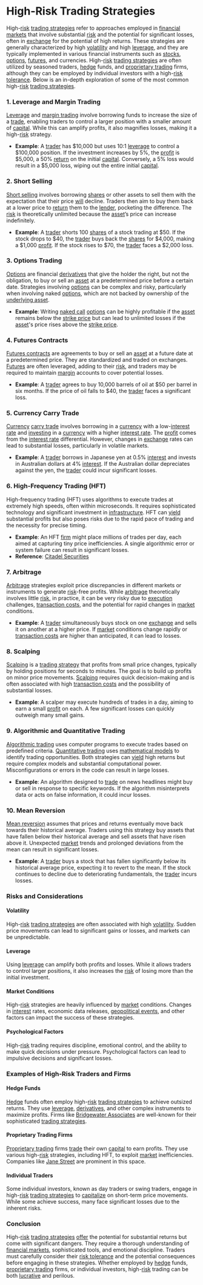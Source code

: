 # High-Risk Trading Strategies

High-[risk](../r/risk.md) [trading strategies](../t/trading_strategies.md) refer to approaches employed in [financial markets](../f/financial_market.md) that involve substantial [risk](../r/risk.md) and the potential for significant losses, often in [exchange](../e/exchange.md) for the potential of high returns. These strategies are generally characterized by high [volatility](../v/volatility.md) and high [leverage](../l/leverage.md), and they are typically implemented in various financial instruments such as [stocks](../s/stock.md), [options](../o/options.md), [futures](../f/futures.md), and currencies. High-[risk](../r/risk.md) [trading strategies](../t/trading_strategies.md) are often utilized by seasoned traders, [hedge](../h/hedge.md) funds, and [proprietary trading](../p/proprietary_trading.md) firms, although they can be employed by individual investors with a high-[risk tolerance](../r/risk_tolerance.md). Below is an in-depth exploration of some of the most common high-[risk](../r/risk.md) [trading strategies](../t/trading_strategies.md).

### 1. Leverage and Margin Trading

[Leverage](../l/leverage.md) and [margin trading](../m/margin_trading.md) involve borrowing funds to increase the size of a [trade](../t/trade.md), enabling traders to control a larger position with a smaller amount of [capital](../c/capital.md). While this can amplify profits, it also magnifies losses, making it a high-[risk](../r/risk.md) strategy.

- **Example**: A [trader](../t/trader.md) has $10,000 but uses 10:1 [leverage](../l/leverage.md) to control a $100,000 position. If the investment increases by 5%, the [profit](../p/profit.md) is $5,000, a 50% [return](../r/return.md) on the initial [capital](../c/capital.md). Conversely, a 5% loss would result in a $5,000 loss, wiping out the entire initial [capital](../c/capital.md).

### 2. Short Selling

[Short selling](../s/short_selling.md) involves borrowing [shares](../s/shares.md) or other assets to sell them with the expectation that their price [will](../w/will.md) decline. Traders then aim to buy them back at a lower price to [return](../r/return.md) them to the [lender](../l/lender.md), pocketing the difference. The [risk](../r/risk.md) is theoretically unlimited because the [asset](../a/asset.md)’s price can increase indefinitely.

- **Example**: A [trader](../t/trader.md) shorts 100 [shares](../s/shares.md) of a stock trading at $50. If the stock drops to $40, the [trader](../t/trader.md) buys back the [shares](../s/shares.md) for $4,000, making a $1,000 [profit](../p/profit.md). If the stock rises to $70, the [trader](../t/trader.md) faces a $2,000 loss.

### 3. Options Trading

[Options](../o/options.md) are financial [derivatives](../d/derivatives.md) that give the holder the right, but not the obligation, to buy or sell an [asset](../a/asset.md) at a predetermined price before a certain date. Strategies involving [options](../o/options.md) can be complex and risky, particularly when involving naked [options](../o/options.md), which are not backed by ownership of the [underlying asset](../u/underlying_asset.md).

- **Example**: Writing [naked call](../n/naked_call.md) [options](../o/options.md) can be highly profitable if the [asset](../a/asset.md) remains below the [strike price](../s/strike_price.md) but can lead to unlimited losses if the [asset](../a/asset.md)'s price rises above the [strike price](../s/strike_price.md).

### 4. Futures Contracts

[Futures contracts](../f/futures_contracts.md) are agreements to buy or sell an [asset](../a/asset.md) at a future date at a predetermined price. They are standardized and traded on exchanges. [Futures](../f/futures.md) are often leveraged, adding to their [risk](../r/risk.md), and traders may be required to maintain [margin](../m/margin.md) accounts to cover potential losses.

- **Example**: A [trader](../t/trader.md) agrees to buy 10,000 barrels of oil at $50 per barrel in six months. If the price of oil falls to $40, the [trader](../t/trader.md) faces a significant loss.

### 5. Currency Carry Trade

[Currency](../c/currency.md) [carry trade](../c/carry_trade.md) involves borrowing in a [currency](../c/currency.md) with a low-[interest rate](../i/interest_rate.md) and [investing](../i/investing.md) in a [currency](../c/currency.md) with a higher [interest rate](../i/interest_rate.md). The [profit](../p/profit.md) comes from the [interest rate](../i/interest_rate.md) differential. However, changes in [exchange](../e/exchange.md) rates can lead to substantial losses, particularly in volatile markets.

- **Example**: A [trader](../t/trader.md) borrows in Japanese yen at 0.5% [interest](../i/interest.md) and invests in Australian dollars at 4% [interest](../i/interest.md). If the Australian dollar depreciates against the yen, the [trader](../t/trader.md) could incur significant losses.

### 6. High-Frequency Trading (HFT)

High-frequency trading (HFT) uses algorithms to execute trades at extremely high speeds, often within microseconds. It requires sophisticated technology and significant investment in [infrastructure](../i/infrastructure.md). HFT can [yield](../y/yield.md) substantial profits but also poses risks due to the rapid pace of trading and the necessity for precise timing.

- **Example**: An HFT [firm](../f/firm.md) might place millions of trades per day, each aimed at capturing tiny price inefficiencies. A single algorithmic error or system failure can result in significant losses.
- **Reference**: [Citadel Securities](https://www.citadelsecurities.com/)

### 7. Arbitrage

[Arbitrage](../a/arbitrage.md) strategies exploit price discrepancies in different markets or instruments to generate [risk](../r/risk.md)-free profits. While [arbitrage](../a/arbitrage.md) theoretically involves little [risk](../r/risk.md), in practice, it can be very risky due to [execution](../e/execution.md) challenges, [transaction costs](../t/transaction_costs.md), and the potential for rapid changes in [market](../m/market.md) conditions.

- **Example**: A [trader](../t/trader.md) simultaneously buys stock on one [exchange](../e/exchange.md) and sells it on another at a higher price. If [market](../m/market.md) conditions change rapidly or [transaction costs](../t/transaction_costs.md) are higher than anticipated, it can lead to losses.

### 8. Scalping

[Scalping](../s/scalping.md) is a [trading strategy](../t/trading_strategy.md) that profits from small price changes, typically by holding positions for seconds to minutes. The goal is to build up profits on minor price movements. [Scalping](../s/scalping.md) requires quick decision-making and is often associated with high [transaction costs](../t/transaction_costs.md) and the possibility of substantial losses.

- **Example**: A scalper may execute hundreds of trades in a day, aiming to earn a small [profit](../p/profit.md) on each. A few significant losses can quickly outweigh many small gains.

### 9. Algorithmic and Quantitative Trading

[Algorithmic trading](../a/algorithmic_trading.md) uses computer programs to execute trades based on predefined criteria. [Quantitative trading](../q/quantitative_trading.md) uses [mathematical models](../m/mathematical_models_in_trading.md) to identify trading opportunities. Both strategies can [yield](../y/yield.md) high returns but require complex models and substantial computational power. Misconfigurations or errors in the code can result in large losses.

- **Example**: An algorithm designed to [trade](../t/trade.md) on news headlines might buy or sell in response to specific keywords. If the algorithm misinterprets data or acts on false information, it could incur losses.

### 10. Mean Reversion

[Mean reversion](../m/mean_reversion.md) assumes that prices and returns eventually move back towards their historical average. Traders using this strategy buy assets that have fallen below their historical average and sell assets that have risen above it. Unexpected [market](../m/market.md) trends and prolonged deviations from the mean can result in significant losses.

- **Example**: A [trader](../t/trader.md) buys a stock that has fallen significantly below its historical average price, expecting it to revert to the mean. If the stock continues to decline due to deteriorating fundamentals, the [trader](../t/trader.md) incurs losses.

### Risks and Considerations

#### Volatility

High-[risk](../r/risk.md) [trading strategies](../t/trading_strategies.md) are often associated with high [volatility](../v/volatility.md). Sudden price movements can lead to significant gains or losses, and markets can be unpredictable.

#### Leverage

Using [leverage](../l/leverage.md) can amplify both profits and losses. While it allows traders to control larger positions, it also increases the [risk](../r/risk.md) of losing more than the initial investment.

#### Market Conditions

High-[risk](../r/risk.md) strategies are heavily influenced by [market](../m/market.md) conditions. Changes in [interest](../i/interest.md) rates, economic data releases, [geopolitical events](../g/geopolitical_events.md), and other factors can impact the success of these strategies.

#### Psychological Factors

High-[risk](../r/risk.md) trading requires discipline, emotional control, and the ability to make quick decisions under pressure. Psychological factors can lead to impulsive decisions and significant losses.

### Examples of High-Risk Traders and Firms

#### Hedge Funds

[Hedge](../h/hedge.md) funds often employ high-[risk](../r/risk.md) [trading strategies](../t/trading_strategies.md) to achieve outsized returns. They use [leverage](../l/leverage.md), [derivatives](../d/derivatives.md), and other complex instruments to maximize profits. Firms like [Bridgewater Associates](https://www.bridgewater.com/) are well-known for their sophisticated [trading strategies](../t/trading_strategies.md).

#### Proprietary Trading Firms

[Proprietary trading](../p/proprietary_trading.md) firms [trade](../t/trade.md) their own [capital](../c/capital.md) to earn profits. They use various high-[risk](../r/risk.md) strategies, including HFT, to exploit [market](../m/market.md) inefficiencies. Companies like [Jane Street](https://www.janestreet.com/) are prominent in this space.

#### Individual Traders

Some individual investors, known as day traders or swing traders, engage in high-[risk](../r/risk.md) [trading strategies](../t/trading_strategies.md) to [capitalize](../c/capitalize.md) on short-term price movements. While some achieve success, many face significant losses due to the inherent risks.

### Conclusion

High-[risk](../r/risk.md) [trading strategies](../t/trading_strategies.md) [offer](../o/offer.md) the potential for substantial returns but come with significant dangers. They require a thorough understanding of [financial markets](../f/financial_market.md), sophisticated tools, and emotional discipline. Traders must carefully consider their [risk tolerance](../r/risk_tolerance.md) and the potential consequences before engaging in these strategies. Whether employed by [hedge](../h/hedge.md) funds, [proprietary trading](../p/proprietary_trading.md) firms, or individual investors, high-[risk](../r/risk.md) trading can be both [lucrative](../l/lucrative.md) and perilous.
